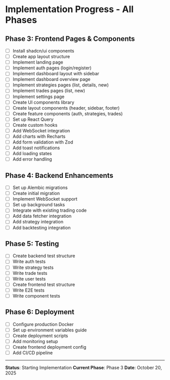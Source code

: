 # Implementation Progress - All Phases

## Phase 3: Frontend Pages & Components
- [ ] Install shadcn/ui components
- [ ] Create app layout structure
- [ ] Implement landing page
- [ ] Implement auth pages (login/register)
- [ ] Implement dashboard layout with sidebar
- [ ] Implement dashboard overview page
- [ ] Implement strategies pages (list, details, new)
- [ ] Implement trades pages (list, new)
- [ ] Implement settings page
- [ ] Create UI components library
- [ ] Create layout components (header, sidebar, footer)
- [ ] Create feature components (auth, strategies, trades)
- [ ] Set up React Query
- [ ] Create custom hooks
- [ ] Add WebSocket integration
- [ ] Add charts with Recharts
- [ ] Add form validation with Zod
- [ ] Add toast notifications
- [ ] Add loading states
- [ ] Add error handling

## Phase 4: Backend Enhancements
- [ ] Set up Alembic migrations
- [ ] Create initial migration
- [ ] Implement WebSocket support
- [ ] Set up background tasks
- [ ] Integrate with existing trading code
- [ ] Add data fetcher integration
- [ ] Add strategy integration
- [ ] Add backtesting integration

## Phase 5: Testing
- [ ] Create backend test structure
- [ ] Write auth tests
- [ ] Write strategy tests
- [ ] Write trade tests
- [ ] Write user tests
- [ ] Create frontend test structure
- [ ] Write E2E tests
- [ ] Write component tests

## Phase 6: Deployment
- [ ] Configure production Docker
- [ ] Set up environment variables guide
- [ ] Create deployment scripts
- [ ] Add monitoring setup
- [ ] Create frontend deployment config
- [ ] Add CI/CD pipeline

---

**Status**: Starting Implementation
**Current Phase**: Phase 3
**Date**: October 20, 2025

